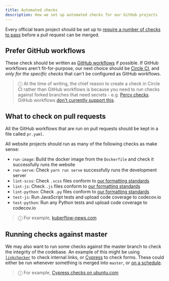 ```yaml
---
title: Automated checks
description: How we set up automated checks for our GitHub projects
---
```


Every official team project should be set up to [require a number of checks to pass](https://help.github.com/en/github/administering-a-repository/enabling-required-status-checks) before a pull request can be merged.

## Prefer GitHub workflows

These check should be written as [GitHub workflows](https://help.github.com/en/actions/configuring-and-managing-workflows/configuring-a-workflow) if possible. If GitHub workflows aren't fit-for-purpose, our next choice should be [Circle CI](https://circleci.com/), and _only for the specific checks_ that can't be configured as GitHub workflows.

> ⓘ At the time of writing, the chief reason to create a check in Circle CI rather than GitHub workflows is because you need to run checks against forked branches that need secrets - e.g. [Percy checks](https://percy.io/). GitHub workflows [don't currently support this](https://github.community/t5/GitHub-Actions/Make-secrets-available-to-builds-of-forks/td-p/30678).

## What to check on pull requests

All the GitHub workflows that are run on pull requests should be kept in a file called `pr.yaml`.

All website projects should run as many of the following checks as make sense:

- `run-image`: Build the docker image from the `Dockerfile` and check it successfully runs the website
- `run-serve`: Check `yarn run serve` successfully runs the development server
- `lint-scss`: Check `.scss` files conform to [our formatting standards](https://canonical-web-and-design.github.io/practices/coding/stylesheets)
- `lint-js`: Check `.js` files conform to [our formatting standards](https://canonical-web-and-design.github.io/practices/coding/javascript)
- `lint-python`: Check `.py` files conform to [our formatting standards](https://canonical-web-and-design.github.io/practices/coding/python.html)
- `test-js`: Run JavaScript tests and upload code coverage to codecov.io
- `test-python`: Run any Python tests and upload code coverage to codecov.io

> ⓘ For example, [kuberflow-news.com](https://github.com/canonical-web-and-design/kubeflow-news.com/blob/master/.github/workflows/pr.yaml)

## Running checks against master

We may also want to run some checks against the master branch to check the integrity of the codebase. An example of this might be using [`linkchecker`](https://development.robinwinslow.uk/2013/10/03/linkchecker/) to check internal links, or [Cypress](https://www.cypress.io/) to check forms. These could either be run whenever something is merged into `master`, or [on a schedule](https://help.github.com/en/actions/reference/events-that-trigger-workflows#scheduled-events-schedule).

> ⓘ For example, [Cypress checks on ubuntu.com](https://github.com/canonical-web-and-design/ubuntu.com/blob/master/.github/workflows/cypress.yml)
